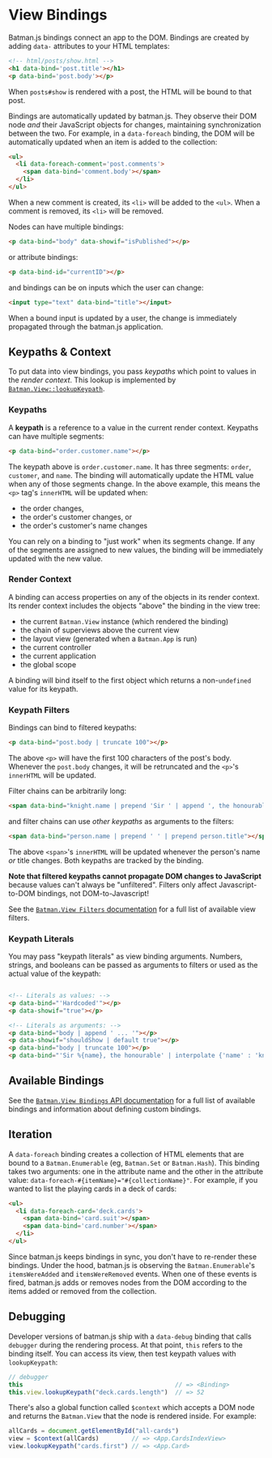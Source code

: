 # View Bindings

Batman.js bindings connect an app to the DOM. Bindings are created by adding `data-` attributes to your HTML templates:

```html
<!-- html/posts/show.html -->
<h1 data-bind='post.title'></h1>
<p data-bind='post.body'></p>
```

When `posts#show` is rendered with a post, the HTML will be bound to that post.

Bindings are automatically updated by batman.js. They observe their DOM node _and_ their JavaScript objects for changes, maintaining synchronization between the two. For example, in a `data-foreach` binding, the DOM will be automatically updated when an item is added to the collection:

```html
<ul>
  <li data-foreach-comment='post.comments'>
    <span data-bind='comment.body'></span>
  </li>
</ul>
```

When a new comment is created, its `<li>` will be added to the `<ul>`. When a comment is removed, its `<li>` will be removed.

Nodes can have multiple bindings:

```html
<p data-bind="body" data-showif="isPublished"></p>
```

or attribute bindings:

```html
<p data-bind-id="currentID"></p>
```

and bindings can be on inputs which the user can change:

```html
<input type="text" data-bind="title"></input>
```

When a bound input is updated by a user, the change is immediately propagated through the batman.js application.

## Keypaths & Context

To put data into view bindings, you pass _keypaths_ which point to values in the _render context_. This lookup is implemented by [`Batman.View::lookupKeypath`](http://batmanjs.org/docs/api/batman.view.html#prototype_function_lookupkeypath).

### Keypaths

A __keypath__ is a reference to a value in the current render context. Keypaths can have multiple segments:

```html
<p data-bind="order.customer.name"></p>
```

The keypath above is `order.customer.name`. It has three segments: `order`, `customer`, and `name`. The binding will automatically update the HTML value when any of those segments change. In the above example, this means the `<p>` tag's `innerHTML` will be updated when:

- the order changes,
- the order's customer changes, or
- the order's customer's name changes


You can rely on a binding to "just work" when its segments change. If any of the segments are assigned to new values, the binding will be immediately updated with the new value.

### Render Context

A binding can access properties on any of the objects in its render context. Its render context includes the objects "above" the binding in the view tree:

- the current `Batman.View` instance (which rendered the binding)
- the chain of superviews above the current view
- the layout view (generated when a `Batman.App` is run)
- the current controller
- the current application
- the global scope

A binding will bind itself to the first object which returns a non-`undefined` value for its keypath.

### Keypath Filters

Bindings can bind to filtered keypaths:

```html
<p data-bind="post.body | truncate 100"></p>
```

The above `<p>` will have the first 100 characters of the post's body. Whenever the `post.body` changes, it will be retruncated and the `<p>`'s `innerHTML` will be updated.


Filter chains can be arbitrarily long:

```html
<span data-bind="knight.name | prepend 'Sir ' | append ', the honourable'"></span>
```

and filter chains can use _other keypaths_ as arguments to the filters:

```html
<span data-bind="person.name | prepend ' ' | prepend person.title"></span>
```

The above `<span>`'s `innerHTML` will be updated whenever the person's name _or_ title changes. Both keypaths are tracked by the binding.

__Note that filtered keypaths cannot propagate DOM changes to JavaScript__ because values can't always be "unfiltered". Filters only affect Javascript-to-DOM bindings, not DOM-to-Javascript!

See the [`Batman.View Filters` documentation](/docs/api/batman.view_filters.html) for a full list of available view filters.

### Keypath Literals

You may pass "keypath literals" as view binding arguments. Numbers, strings, and booleans can be passed as arguments to filters or used as the actual value of the keypath:

```html

<!-- Literals as values: -->
<p data-bind="'Hardcoded'"></p>
<p data-showif="true"></p>

<!-- Literals as arguments: -->
<p data-bind="body | append ' ... '"></p>
<p data-showif="shouldShow | default true"></p>
<p data-bind="body | truncate 100"></p>
<p data-bind="'Sir %{name}, the honourable' | interpolate {'name' : 'knight.name'}"></p>
```

## Available Bindings

See the [`Batman.View Bindings` API documentation](/docs/api/batman.view_bindings.html) for a full list of available bindings and information about defining custom bindings.

## Iteration

A `data-foreach` binding creates a collection of HTML elements that are bound to a `Batman.Enumerable` (eg, `Batman.Set` or `Batman.Hash`). This binding takes two arguments: one in the attribute name and the other in the attribute value: `data-foreach-#{itemName}="#{collectionName}"`. For example, if you wanted to list the playing cards in a deck of cards:

```html
<ul>
  <li data-foreach-card='deck.cards'>
    <span data-bind='card.suit'></span>
    <span data-bind='card.number'></span>
  </li>
</ul>
```

Since batman.js keeps bindings in sync, you don't have to re-render these bindings. Under the hood, batman.js is observing the `Batman.Enumerable`'s  `itemsWereAdded` and `itemsWereRemoved` events. When one of these events is fired, batman.js adds or removes nodes from the DOM according to the items added or removed from the collection.

## Debugging

Developer versions of batman.js ship with a `data-debug` binding that calls `debugger` during the rendering process. At that point, `this` refers to the binding itself. You can access its view, then test keypath values with `lookupKeypath`:

```javascript
// debugger
this                                          // => <Binding>
this.view.lookupKeypath("deck.cards.length")  // => 52
```

There's also a global function called `$context` which accepts a DOM node and returns the `Batman.View` that the node is rendered inside. For example:

```javascript
allCards = document.getElementById("all-cards")
view = $context(allCards)         // => <App.CardsIndexView>
view.lookupKeypath("cards.first") // => <App.Card>
```
